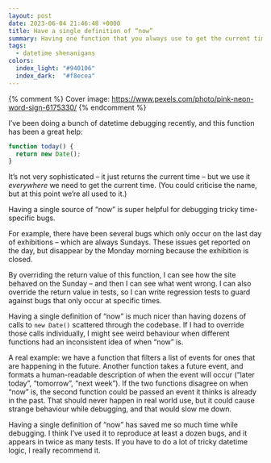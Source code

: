 ```yaml
---
layout: post
date: 2023-06-04 21:46:48 +0000
title: Have a single definition of “now”
summary: Having one function that you always use to get the current time is super handy when debugging issues that only occur at specific times.
tags:
  - datetime shenanigans
colors:
  index_light: "#940106"
  index_dark:  "#f8ecea"
---
```


{% comment %}
  Cover image: https://www.pexels.com/photo/pink-neon-word-sign-6175330/
{% endcomment %}

I’ve been doing a bunch of datetime debugging recently, and this function has been a great help:

```javascript
function today() {
  return new Date();
}
```

It’s not very sophisticated – it just returns the current time – but we use it *everywhere* we need to get the current time. (You could criticise the name, but at this point we’re all used to it.)

Having a single source of “now” is super helpful for debugging tricky time-specific bugs.

For example, there have been several bugs which only occur on the last day of exhibitions – which are always Sundays. These issues get reported on the day, but disappear by the Monday morning because the exhibition is closed.

By overriding the return value of this function, I can see how the site behaved on the Sunday – and then I can see what went wrong. I can also override the return value in tests, so I can write regression tests to guard against bugs that only occur at specific times.

Having a single definition of “now” is much nicer than having dozens of calls to `new Date()` scattered through the codebase. If I had to override those calls individually, I might see weird behaviour when different functions had an inconsistent idea of when “now” is.

A real example: we have a function that filters a list of events for ones that are happening in the future. Another function takes a future event, and formats a human-readable description of when the event will occur (“later today”, “tomorrow”, “next week”). If the two functions disagree on when “now” is, the second function could be passed an event it thinks is already in the past. That should never happen in real world use, but it could cause strange behaviour while debugging, and that would slow me down.

Having a single definition of “now” has saved me so much time while debugging. I think I’ve used it to reproduce at least a dozen bugs, and it appears in twice as many tests. If you have to do a lot of tricky datetime logic, I really recommend it.
